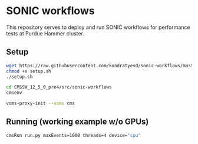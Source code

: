 # SONIC workflows
This repository serves to deploy and run SONIC workflows for performance tests at Purdue Hammer cluster.

## Setup
```bash
wget https://raw.githubusercontent.com/kondratyevd/sonic-workflows/master/setup.sh
chmod +x setup.sh
./setup.sh

cd CMSSW_12_5_0_pre4/src/sonic-workflows
cmsenv

voms-proxy-init --voms cms
```

## Running (working example w/o GPUs)
```bash
cmsRun run.py maxEvents=1000 threads=4 device="cpu"
```
